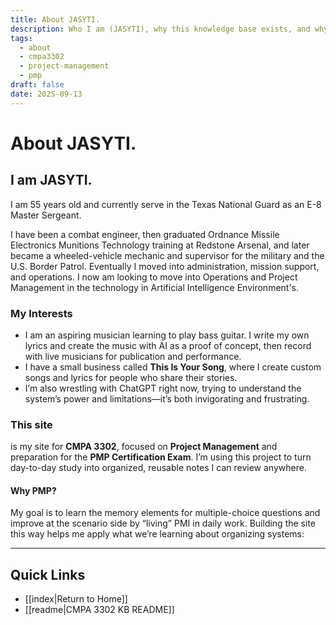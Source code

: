 ```yaml
---
title: About JASYTI.
description: Who I am (JASYTI), why this knowledge base exists, and why I chose PMP as my single topic for CMPA 3302.
tags:
  - about
  - cmpa3302
  - project-management
  - pmp
draft: false
date: 2025-09-13
---
```

# About JASYTI. 

## I am JASYTI.
I am 55 years old and currently serve in the Texas National Guard as an E-8 Master Sergeant. 

I have been a combat engineer, then graduated Ordnance Missile Electronics Munitions Technology training at Redstone Arsenal, and later became a wheeled-vehicle mechanic and supervisor for the military and the U.S. Border Patrol. Eventually I moved into administration, mission support, and operations. I now am looking to move into Operations and Project Management in the technology in Artificial Intelligence Environment's.

### My Interests
- I am an aspiring musician learning to play bass guitar. I write my own lyrics and create the music with AI as a proof of concept, then record with live musicians for publication and performance. 
- I have a small business called **This Is Your Song**, where I create custom songs and lyrics for people who share their stories. 
- I’m also wrestling with ChatGPT right now, trying to understand the system’s power and limitations—it’s both invigorating and frustrating.

### This site
is my site for **CMPA 3302**, focused on **Project Management** and preparation for the **PMP Certification Exam**. I’m using this project to turn day-to-day study into organized, reusable notes I can review anywhere.

#### Why PMP? 
My goal is to learn the memory elements for multiple-choice questions and improve at the scenario side by “living” PMI in daily work. Building the site this way helps me apply what we’re learning about organizing systems: 

---
## Quick Links
- [[index|Return to Home]]
- [[readme|CMPA 3302 KB README]]
